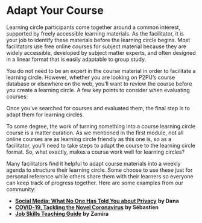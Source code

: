 # Adapt Your Course

Learning circle participants come together around a common interest, supported by freely accessible learning materials. As the facilitator, it is your job to identify these materials before the learning circle begins. Most facilitators use free online courses for subject material because they are widely accessible, developed by subject matter experts, and often designed in a linear format that is easily adaptable to group study. 

You do not need to be an expert in the course material in order to facilitate a learning circle. However, whether you are looking on P2PU’s course database or elsewhere on the web, you’ll want to review the course before you create a learning circle. A few key points to consider when evaluating courses:

Once you’ve searched for courses and evaluated them, the final step is to adapt them for learning circles. 

To some degree, the work of turning something into a course learning circle course is a matter curation. As we mentioned in the first module, not all online courses are as learning circle friendly as this one is, so as a facilitator, you’ll need to take steps to adapt the course to the learning circle format. So, what exactly, makes a course work well for learning circles?

Many facilitators find it helpful to adapt course materials into a weekly agenda to structure their learning circle. Some choose to use these just for personal reference while others share them with their learners so everyone can keep track of progress together. Here are some examples from our community:

* [**Social Media: What No One Has Told You about Privacy**](https://docs.google.com/document/d/1_AnvIV-J8u8l3Z7TyqD8csI45sQFCoJyH7C89Df23tg/edit) **by Dana** 
* [**COVID-19, Tackling the Novel Coronavirus**](https://docs.google.com/document/d/1JBfz869HQJ0gtapgYwrYjFfs1cDX7d4POqRBLXD4oSQ/edit) **by Sébastien** 
* [**Job Skills Teaching Guide**](https://docs.google.com/document/d/1LtHeCpP39j9SLO9ttRcUwyBh-nziU2AsT6y-jUn1STU/edit) **by Zamira**

